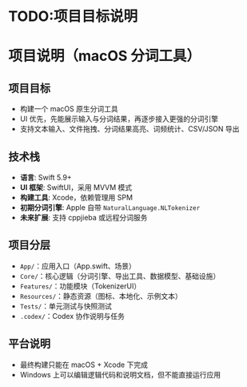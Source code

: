 # TODO:项目目标说明
# 项目说明（macOS 分词工具）

## 项目目标
- 构建一个 macOS 原生分词工具
- UI 优先，先能展示输入与分词结果，再逐步接入更强的分词引擎
- 支持文本输入、文件拖拽、分词结果高亮、词频统计、CSV/JSON 导出

## 技术栈
- **语言**: Swift 5.9+
- **UI 框架**: SwiftUI，采用 MVVM 模式
- **构建工具**: Xcode，依赖管理用 SPM
- **初期分词引擎**: Apple 自带 `NaturalLanguage.NLTokenizer`
- **未来扩展**: 支持 cppjieba 或远程分词服务

## 项目分层
- `App/`：应用入口（App.swift、场景）
- `Core/`：核心逻辑（分词引擎、导出工具、数据模型、基础设施）
- `Features/`：功能模块（TokenizerUI）
- `Resources/`：静态资源（图标、本地化、示例文本）
- `Tests/`：单元测试与快照测试
- `.codex/`：Codex 协作说明与任务

## 平台说明
- 最终构建只能在 macOS + Xcode 下完成
- Windows 上可以编辑逻辑代码和说明文档，但不能直接运行应用

